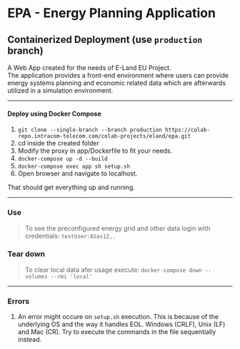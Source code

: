 # EPA - Energy Planning Application
## Containerized Deployment (use `production` branch)

A Web App created for the needs of E-Land EU Project.  
The application provides a front-end environment where users can provide  
energy systems planning and economic related data which are afterwards  
utilized in a simulation environment.


<hr>

#### Deploy using Docker Compose

1. `git clone --single-branch --branch production https://colab-repo.intracom-telecom.com/colab-projects/eland/epa.git`
2. cd inside the created folder
3. Modify the proxy in app/Dockerfile to fit your needs.
3. `docker-compose up -d --build`
4. `docker-compose exec app sh setup.sh`
5. Open browser and navigate to localhost.

That should get everything up and running.
<hr>

### Use
> To see the preconfigured energy grid and other data login with credentials:  `testUser:ASas12,.`

### Tear down
>To clear local data afer usage execute:
`docker-compose down --volumes --rmi 'local'`
<hr>
 
 ### Errors
 1. An error might occure on `setup.sh` execution.
 This is because of the underlying OS and the way it handles EOL.
 Windows (CRLF), Unix (LF) and Mac (CR). 
 Try to execute the commands in the file sequentially instead.
